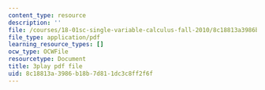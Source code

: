 ```yaml
---
content_type: resource
description: ''
file: /courses/18-01sc-single-variable-calculus-fall-2010/8c18813a3986b18b7d811dc3c8ff2f6f_ryLdyDrBfvI.pdf
file_type: application/pdf
learning_resource_types: []
ocw_type: OCWFile
resourcetype: Document
title: 3play pdf file
uid: 8c18813a-3986-b18b-7d81-1dc3c8ff2f6f
---
```

